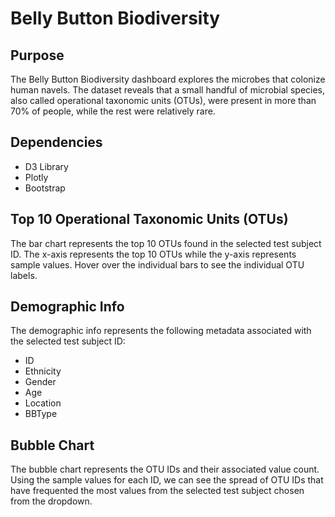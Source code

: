 # Belly Button Biodiversity

## Purpose
The Belly Button Biodiversity dashboard explores the microbes that colonize human navels. The dataset reveals that a small handful of microbial species, also called operational taxonomic units (OTUs), were present in more than 70% of people, while the rest were relatively rare.

## Dependencies
- D3 Library
- Plotly
- Bootstrap

## Top 10 Operational Taxonomic Units (OTUs)
The bar chart represents the top 10 OTUs found in the selected test subject ID. The x-axis represents the top 10 OTUs while the y-axis represents sample values. Hover over the individual bars to see the individual OTU labels.

## Demographic Info
The demographic info represents the following metadata associated with the selected test subject ID:
- ID
- Ethnicity
- Gender
- Age
- Location
- BBType

## Bubble Chart
The bubble chart represents the OTU IDs and their associated value count. Using the sample values for each ID, we can see the spread of OTU IDs that have frequented the most values from the selected test subject chosen from the dropdown.